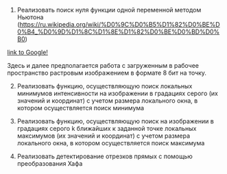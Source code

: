 1. Реализовать поиск нуля функции одной переменной методом Ньютона (https://ru.wikipedia.org/wiki/%D0%9C%D0%B5%D1%82%D0%BE%D0%B4_%D0%9D%D1%8C%D1%8E%D1%82%D0%BE%D0%BD%D0%B0)

[link to Google!](http://google.com)

Здесь и далее предполагается работа с загруженным в рабочее пространство растровым изображением в формате 8 бит на точку.

2. Реализовать функцию, осуществляющую поиск локальных минимумов интенсивности на изображении в градациях серого 
(их значений и координат) с учетом размера локального окна, в котором осуществляется поиск минимума

3. Реализовать функцию, осуществляющую поиск на изображении в градациях серого k ближайших к заданной точке локальных максимумов (их значений и координат)
	с учетом размера локального окна, в котором осуществляется поиск максимума

4. Реализовать детектирование отрезков прямых с помощью преобразования Хафа
